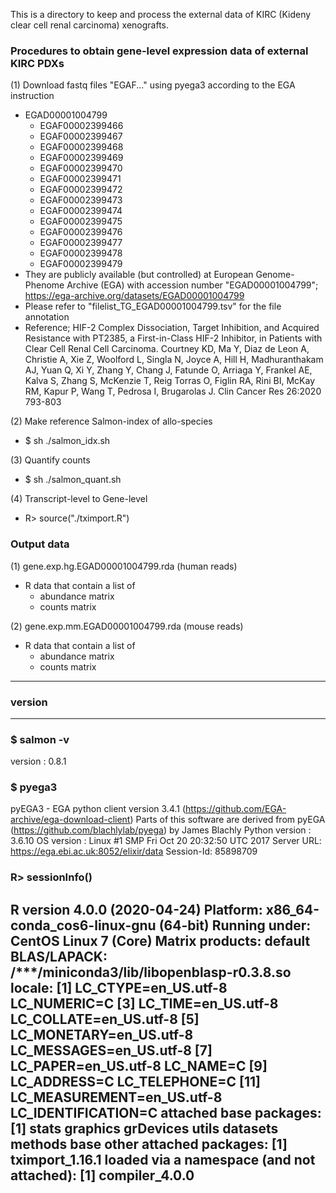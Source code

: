 This is a directory to keep and process the external data of KIRC (Kideny clear cell renal carcinoma) xenografts. 

### Procedures to obtain gene-level expression data of external KIRC PDXs
(1) Download fastq files "EGAF..."  using pyega3 according to the EGA instruction
- EGAD00001004799
  - EGAF00002399466
  - EGAF00002399467
  - EGAF00002399468
  - EGAF00002399469
  - EGAF00002399470
  - EGAF00002399471
  - EGAF00002399472
  - EGAF00002399473
  - EGAF00002399474
  - EGAF00002399475
  - EGAF00002399476
  - EGAF00002399477
  - EGAF00002399478
  - EGAF00002399479
- They are publicly available (but controlled) at European Genome-Phenome Archive (EGA) with accession number "EGAD00001004799"; https://ega-archive.org/datasets/EGAD00001004799
- Please refer to "filelist_TG_EGAD00001004799.tsv" for the file annotation 
- Reference; HIF-2 Complex Dissociation, Target Inhibition, and Acquired Resistance with PT2385, a First-in-Class HIF-2 Inhibitor, in Patients with Clear Cell Renal Cell Carcinoma. Courtney KD, Ma Y, Diaz de Leon A, Christie A, Xie Z, Woolford L, Singla N, Joyce A, Hill H, Madhuranthakam AJ, Yuan Q, Xi Y, Zhang Y, Chang J, Fatunde O, Arriaga Y, Frankel AE, Kalva S, Zhang S, McKenzie T, Reig Torras O, Figlin RA, Rini BI, McKay RM, Kapur P, Wang T, Pedrosa I, Brugarolas J. Clin Cancer Res 26:2020 793-803

(2) Make reference Salmon-index of allo-species
- $ sh ./salmon_idx.sh

(3) Quantify counts
- $ sh ./salmon_quant.sh 

(4) Transcript-level to Gene-level
- R> source("./tximport.R")

### Output data 
(1) gene.exp.hg.EGAD00001004799.rda (human reads)
- R data that contain a list of
  - abundance matrix
  - counts matrix

(2) gene.exp.mm.EGAD00001004799.rda (mouse reads)
- R data that contain a list of
  - abundance matrix
  - counts matrix

---------------------------------------
### version 
---------------------------------------
### $ salmon -v
version : 0.8.1

### $ pyega3
pyEGA3 - EGA python client version 3.4.1 (https://github.com/EGA-archive/ega-download-client)
Parts of this software are derived from pyEGA (https://github.com/blachlylab/pyega) by James Blachly
Python version : 3.6.10
OS version : Linux #1 SMP Fri Oct 20 20:32:50 UTC 2017
Server URL: https://ega.ebi.ac.uk:8052/elixir/data
Session-Id: 85898709

### R> sessionInfo()
R version 4.0.0 (2020-04-24)
Platform: x86_64-conda_cos6-linux-gnu (64-bit)
Running under: CentOS Linux 7 (Core)
Matrix products: default
BLAS/LAPACK: /***/miniconda3/lib/libopenblasp-r0.3.8.so
locale:
 [1] LC_CTYPE=en_US.utf-8       LC_NUMERIC=C
 [3] LC_TIME=en_US.utf-8        LC_COLLATE=en_US.utf-8
 [5] LC_MONETARY=en_US.utf-8    LC_MESSAGES=en_US.utf-8
 [7] LC_PAPER=en_US.utf-8       LC_NAME=C
 [9] LC_ADDRESS=C               LC_TELEPHONE=C
[11] LC_MEASUREMENT=en_US.utf-8 LC_IDENTIFICATION=C
attached base packages:
[1] stats     graphics  grDevices utils     datasets  methods   base
other attached packages:
[1] tximport_1.16.1
loaded via a namespace (and not attached):
[1] compiler_4.0.0
---------------------------------------
